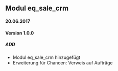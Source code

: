 ## Modul eq_sale_crm

#### 20.06.2017
#### Version 1.0.0
##### ADD
- Modul eq_sale_crm hinzugefügt
- Erweiterung für Chancen: Verweis auf Aufträge
